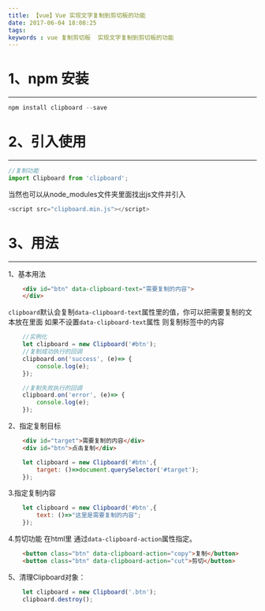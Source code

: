 ```yaml
---
title: 【vue】Vue 实现文字复制到剪切板的功能
date: 2017-06-04 18:08:25
tags:
keywords : vue 复制剪切板  实现文字复制到剪切板的功能
---
```

 # 1、npm 安装
-------------
```javascript
npm install clipboard --save
```
<!--more--> 

 # 2、引入使用
-------------
```javascript
//复制功能
import Clipboard from 'clipboard';
```
当然也可以从node_modules文件夹里面找出js文件并引入
```javascript
<script src="clipboard.min.js"></script>
```

 # 3、用法
-------------
1、基本用法
```html
    <div id="btn" data-clipboard-text="需要复制的内容">
    </div>
```
`clipboard`默认会复制`data-clipboard-text`属性里的值，你可以把需要复制的文本放在里面
如果不设置`data-clipboard-text`属性 则复制标签中的内容
```javascript
    //实例化
    let clipboard = new Clipboard('#btn');
    //复制成功执行的回调
    clipboard.on('success', (e)=> {
        console.log(e);
    });

    //复制失败执行的回调
    clipboard.on('error', (e)=> {
        console.log(e);
    });
```
2、指定复制目标
```html
    <div id="target">需要复制的内容</div>
    <div id="btn">点击复制</div>
```
```js
    let clipboard = new Clipboard('#btn',{
        target: ()=>document.querySelector('#target');
    });
```
3.指定复制内容
```js
    let clipboard = new Clipboard('#btn',{
        text: ()=>"这里是需要复制的内容";
    });
```
4.剪切功能
在html里 通过`data-clipboard-action`属性指定。
```html
    <button class="btn" data-clipboard-action="copy">复制</button>
    <button class="btn" data-clipboard-action="cut">剪切</button>
```
5、清理Clipboard对象：
```js
    let clipboard = new Clipboard('.btn');
    clipboard.destroy();
```

